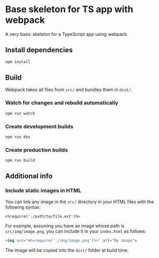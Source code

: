 # Base skeleton for TS app with webpack

A very basic skeleton for a TypeScript app using webpack

## Install dependencies

```sh 
npm install
```
## Build

Webpack takes all files from `src/` and bundles them in `dist/`.

### Watch for changes and rebuild automatically

```sh
npm run watch
```

### Create development builds

```sh
npm run dev
```

### Create production builds

```sh
npm run build
```

## Additional info

### Include static images in HTML

You can link any image in the `src/` directory in your HTML files with the following syntax:

```
<%require('./path/to/file.ext')%>
```

For example, assuming you have an image whose path is `src/img/image.png`, you can include it in your `index.html` as follows:

```html
<img src="<%=require('./img/image.png')%>" alt="My image">
```

The image will be copied into the `dist/` folder at build time.
